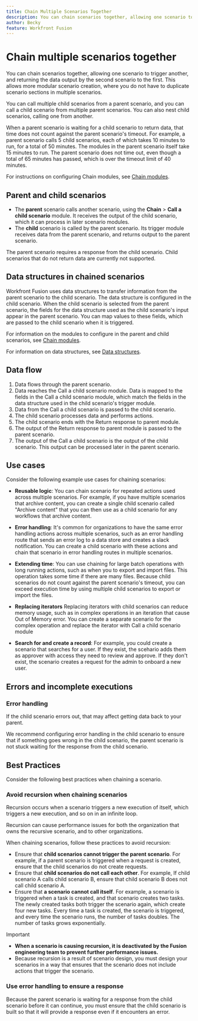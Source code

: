 ```yaml
---
title: Chain Multiple Scenarios Together
description: You can chain scenarios together, allowing one scenario to trigger another, and returning the data output by the second scenario to the first.
author: Becky
feature: Workfront Fusion
---
```


# Chain multiple scenarios together

You can chain scenarios together, allowing one scenario to trigger another, and returning the data output by the second scenario to the first. This allows more modular scenario creation, where you do not have to duplicate scenario sections in multiple scenarios.

You can call multiple child scenarios from a parent scenario, and you can call a child scenario from multiple parent scenarios. You can also nest child scenarios, calling one from another.

When a parent scenario is waiting for a child scenario to return data, that time does not count against the parent scenario's timeout. For example, a parent scenario calls 5 child scenarios, each of which takes 10 minutes to run, for a total of 50 minutes. The modules in the parent scenario itself take 15 minutes to run. The parent scenario does not time out, even though a total of 65 minutes has passed, which is over the timeout limit of 40 minutes.

For instructions on configuring Chain modules, see [Chain modules](/help/workfront-fusion/references/apps-and-modules/tools-and-transformers/chain-modules.md).

## Parent and child scenarios

* The **parent** scenario calls another scenario, using the **Chain** > **Call a child scenario** module. It receives the output of the child scenario, which it can process in later scenario modules. 
* The **child** scenario is called by the parent scenario. Its trigger module receives data from the parent scenario, and returns output to the parent scenario.

The parent scenario requires a response from the child scenario. Child scenarios that do not return data are currently not supported.

## Data structures in chained scenarios

Workfront Fusion uses data structures to transfer information from the parent scenario to the child scenario. The data structure is configured in the child scenario. When the child scenario is selected from the parent scenario, the fields for the data structure used as the child scenario's input appear in the parent scenario. You can map values to these fields, which are passed to the child scenario when it is triggered.

For information on the modules to configure in the parent and child scenarios, see [Chain modules](/help/workfront-fusion/references/apps-and-modules/tools-and-transformers/chain-modules.md).

For information on data structures, see [Data structures](/help/workfront-fusion/references/mapping-panel/data-types/data-structures.md).

## Data flow

1. Data flows through the parent scenario.
1. Data reaches the Call a child scenario module. Data is mapped to the fields in the Call a child scenario module, which match the fields in the data structure used in the child scenario's trigger module.
1. Data from the Call a child scenario is passed to the child scenario.
1. The child scenario processes data and performs actions.
1. The child scenario ends with the Return response to parent module.
1. The output of the Return response to parent module is passed to the parent scenario.
1. The output of the Call a child scenario is the output of the child scenario. This output can be processed later in the parent scenario.

## Use cases

Consider the following example use cases for chaining scenarios:

* **Reusable logic**:  You can chain scenario for repeated actions used across multiple scenarios. For example, if you have multiple scenarios that archive content, you can create a single child scenario called "Archive content" that you can then use as a child scenario for any workflows that archive content.

* **Error handling**: It's common for organizations to have the same error handling actions across multiple scenarios, such as an error handling route that sends an error log to a data store and creates a slack notification. You can create a child scenario with these actions and chain that scenario in error handling routes in multiple scenarios.

* **Extending time**: You can use chaining for large batch operations with long running actions, such as when you to export and import files. This operation takes some time if there are many files. Because child scenarios do not count against the parent scenario's timeout, you can exceed execution time by using multiple child scenarios to export or import the files.

* **Replacing iterators** Replacing iterators with child scenarios can reduce memory usage, such as in complex operations in an iteration that cause Out of Memory error. You can create a separate scenario for the complex operation and replace the iterator with Call a child scenario module

* **Search for and create a record**:  For example, you could create a scenario that searches for a user. If they exist, the scehario adds them as approver with access they need to review and approve. If they don't exist, the scenario creates a request for the admin to onboard a new user.

<!--

## Planning your parent and child scenarios

-->

## Errors and incomplete executions

### Error handling

If the child scenario errors out, that may affect getting data back to your parent. 

We recommend configuring error handling in the child scenario to ensure that if something goes wrong in the child scenario, the parent scenario is not stuck waiting for the response from the child scenario.

## Best Practices

Consider the following best practices when chaining a scenario.

### Avoid recursion when chaining scenarios

Recursion occurs when a scenario triggers a new execution of itself, which triggers a new execution, and so on in an infinite loop.

Recursion can cause performance issues for both the organization that owns the recursive scenario, and to other organizations.

When chaining scenarios, follow these practices to avoid recursion:

* Ensure that **child scenarios cannot trigger the parent scenario**. For example, if a parent scenario is triggered when a request is created, ensure that the child scenarios do not create requests.
* Ensure that **child scenarios do not call each other**. For example, If child scenario A calls child scenario B, ensure that child scenario B does not call child scenario A.
* Ensure that **a scenario cannot call itself**. For example, a scenario is triggered when a task is created, and that scenario creates two tasks. The newly created tasks both trigger the scenario again, which create four new tasks. Every time a task is created, the scenario is triggered, and every time the scenario runs, the number of tasks doubles. The number of tasks grows exponentially.

>[!IMPORTANT]
>
>* **When a scenario is causing recursion, it is deactivated by the Fusion engineering team to prevent further performance issues.**
>* Because recursion is a result of scenario design, you must design your scenarios in a way that ensures that the scenario does not include actions that trigger the scenario.

### Use error handling to ensure a response

Because the parent scenario is waiting for a response from the child scenario before it can continue, you must ensure that the child scenario is built so that it will provide a response even if it encounters an error.
